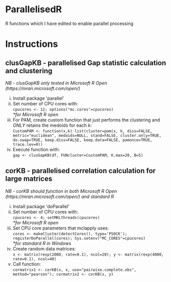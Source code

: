 # ParallelisedR
R functions which I have edited to enable parallel processing

<h1>Instructions</h1>
<h2>clusGapKB - parallelised Gap statistic calculation and clustering</h2>
<i>NB - clusGapKB only tested in Microsoft R Open (https://mran.microsoft.com/open/)</i>
<ol type="i">
<li>Install package 'parallel'</li>
<li>Set number of CPU cores with:
<br>
<code>cpucores <- 12; options("mc.cores"=cpucores)</code>
<br>
<i>*for Microsoft R open</i></li>
<li>For PAM, create custom function that just performs the clustering and <i>ONLY</i> retains the medoids for each <i>k</i>:
<br>
<code>CustomPAM <- function(x,k) list(cluster=pam(x, k, diss=FALSE, metric="euclidean", medoids=NULL, stand=FALSE, cluster.only=TRUE, do.swap=TRUE, keep.diss=FALSE, keep.data=FALSE, pamonce=TRUE, trace.lev=0))</code></li>
<li>Execute function with:<br>
<code>gap <- clusGapKB(df, FUNcluster=CustomPAM, K.max=20, B=5)</code>
<br>
</li>
</ol>

<h2>corKB - parallelised correlation calculation for large matrices</h2>
<i>NB - corKB should function in both Microsoft R Open (https://mran.microsoft.com/open/) and standard R</i>
<ol type="i">
<li>Install package 'doParallel'</li>
<li>Set number of CPU cores with:
<br>
<code>cpucores <- 4; setMKLthreads(cpucores)</code>
<br>
<i>*for Microsoft R open</i></li>
<li>Set CPU core parameters that mclapply uses:
<br>
<code>cores <- makeCluster(detectCores(), type='PSOCK'); registerDoParallel(cores); Sys.setenv("MC_CORES"=cpucores)</code>
<br>
<i>*for standard R in Windows</i></li>
<li>Create random data matrices:
<br>
<code>x <- matrix(rexp(2000, rate=0.1), ncol=20); y <- matrix(rexp(4000, rate=0.1), ncol=40)</code></li>
<li>Call function:
<br>
<code>cormatrix1 <- corKB(x, x, use="pairwise.complete.obs", method="pearson"); cormatrix2 <- corKB(x, y)</code></li>
</ol>
